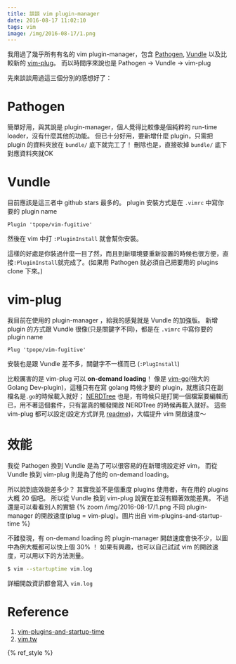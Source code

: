 ```yaml
---
title: 談談 vim plugin-manager
date: 2016-08-17 11:02:10
tags: vim
image: /img/2016-08-17/1.png
---
```


我用過了幾乎所有有名的 vim plugin-manager，包含 [Pathogen](https://github.com/tpope/vim-pathogen), [Vundle](https://github.com/VundleVim/Vundle.vim) 以及比較新的 [vim-plug](https://github.com/junegunn/vim-plug)。
而以時間序來說也是 Pathogen -> Vundle -> vim-plug

先來談談用過這三個分別的感想好了：

<!-- more -->
# Pathogen
簡單好用，與其說是 plugin-manager，個人覺得比較像是個純粹的 run-time loader，沒有什麼其他的功能。
但已十分好用，要新增什麼 plugin，只需把 plugin 的資料夾放在 `bundle/` 底下就完工了！
刪除也是，直接砍掉 `bundle/` 底下對應資料夾就OK

# Vundle
目前應該是這三者中 github stars 最多的。
plugin 安裝方式是在 `.vimrc` 中寫你要的 plugin name

```vim
Plugin 'tpope/vim-fugitive'
```
然後在 vim 中打 `:PluginInstall` 就會幫你安裝。

這樣的好處是你裝過什麼一目了然，而且到新環境要重新設置的時候也很方便，直接`:PluginInstall`就完成了。(如果用 Pathogen 就必須自己把要用的 plugins clone 下來。)

# vim-plug
我目前在使用的 plugin-manager ，給我的感覺就是 Vundle 的加強版。
新增 plugin 的方式跟 Vundle 很像(只是關鍵字不同)，都是在 `.vimrc` 中寫你要的 plugin name

```vim
Plug 'tpope/vim-fugitive'
```
安裝也是跟 Vundle 差不多，關鍵字不一樣而已 (`:PlugInstall`)

比較厲害的是 vim-plug 可以 **on-demand loading**！
像是 [vim-go](https://github.com/fatih/vim-go)(強大的 Golang Dev-plugin)，這種只有在寫 golang 時候才要的 plugin，就應該只在副檔名是`.go`的時候載入就好；
[NERDTree](https://github.com/scrooloose/nerdtree) 也是，有時候只是打開一個檔案要編輯而已，用不著這個套件，只有當真的觸發開啟 NERDTree 的時候再載入就好。
這些 vim-plug 都可以設定(設定方式詳見 [readme](https://github.com/junegunn/vim-plug))，大幅提升 vim 開啟速度～

# 效能
我從 Pathogen 換到 Vundle 是為了可以很容易的在新環境設定好 vim，
而從 Vundle 換到 vim-plug 則是為了他的 on-demand loading。

所以說到底效能差多少？
其實我並不是個重度 plugins 使用者，有在用的 plugins 大概 20 個吧。
所以從 Vundle 換到 vim-plug 說實在並沒有顯著效能差異。
不過還是可以看看別人的實驗
{% zoom /img/2016-08-17/1.png 不同 plugin-manager 的開啟速度(plug = vim-plug)。圖片出自 vim-plugins-and-startup-time %}
 
不難發現，有 on-demand loading 的 plugin-manager 開啟速度會快不少，以圖中為例大概都可以快上個 30% ！
如果有興趣，也可以自己試試 vim 的開啟速度，可以用以下的方法測量。

```bash
$ vim --startuptime vim.log
```

詳細開啟資訊都會寫入 `vim.log`

# Reference
1. [vim-plugins-and-startup-time](http://junegunn.kr/2014/07/vim-plugins-and-startup-time/)
2. [vim.tw](https://www.facebook.com/groups/vim.tw/)

{% ref_style %}
